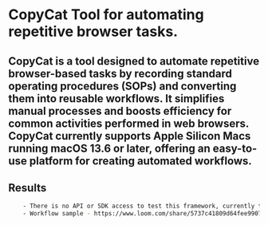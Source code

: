 # CopyCat Tool for automating repetitive browser tasks.

## CopyCat is a tool designed to automate repetitive browser-based tasks by recording standard operating procedures (SOPs) and converting them into reusable workflows. It simplifies manual processes and boosts efficiency for common activities performed in web browsers. CopyCat currently supports Apple Silicon Macs running macOS 13.6 or later, offering an easy-to-use platform for creating automated workflows.

## Results

```sh
    - There is no API or SDK access to test this framework, currently there is only application for Windows/Mac, I had talk with the founding team and api access will soon be released.
    - Workflow sample - https://www.loom.com/share/5737c41809d64fee9907a71a8f03dde7
```